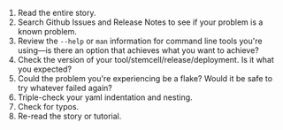 1. Read the entire story.
1. Search Github Issues and Release Notes to see if your problem is a known problem.
1. Review the `--help` or `man` information for command line tools you're using&mdash;is there an option that achieves what you want to achieve?
1. Check the version of your tool/stemcell/release/deployment. Is it what you expected?
1. Could the problem you're experiencing be a flake? Would it be safe to try whatever failed again?
1. Triple-check your yaml indentation and nesting.
1. Check for typos.
1. Re-read the story or tutorial.
